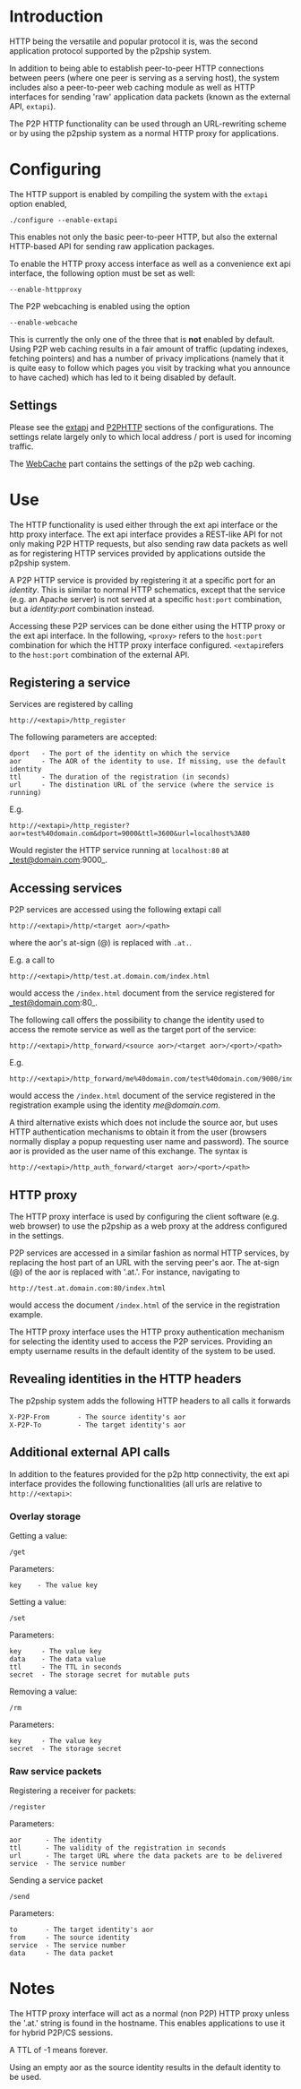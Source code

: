 # Introduction #

HTTP being the versatile and popular protocol it is, was the second application protocol supported by the p2pship system.

In addition to being able to establish peer-to-peer HTTP connections between peers (where one peer is serving as a serving host), the system includes also a peer-to-peer web caching module as well as HTTP interfaces for sending 'raw' application data packets (known as the external API, `extapi`).

The P2P HTTP functionality can be used through an URL-rewriting scheme or by using the p2pship system as a normal HTTP proxy for applications.

# Configuring #

The HTTP support is enabled by compiling the system with the `extapi` option enabled,
```
./configure --enable-extapi
```

This enables not only the basic peer-to-peer HTTP, but also the external HTTP-based API for sending raw application packages.

To enable the HTTP proxy access interface as well as a convenience ext api interface, the following option must be set as well:
```
--enable-httpproxy
```

The P2P webcaching is enabled using the option
```
--enable-webcache
```

This is currently the only one of the three that is **not** enabled by default. Using P2P web caching results in a fair amount of traffic (updating indexes, fetching pointers) and has a number of privacy implications (namely that it is quite easy to follow which pages you visit by tracking what you announce to have cached) which has led to it being disabled by default.

## Settings ##

Please see the [extapi](http://code.google.com/p/p2pship/wiki/Configuration#ExtAPI) and [P2PHTTP](http://code.google.com/p/p2pship/wiki/Configuration#P2PHTTP) sections of the configurations. The settings relate largely only to which local address / port is used for incoming traffic.

The [WebCache](http://code.google.com/p/p2pship/wiki/Configuration#Webcache) part contains the settings of the p2p web caching.

# Use #

The HTTP functionality is used either through the ext api interface or the http proxy interface. The ext api interface provides a REST-like API for not only making P2P HTTP requests, but also sending raw data packets as well as for registering HTTP services provided by applications outside the p2pship system.

A P2P HTTP service is provided by registering it at a specific port for an _identity_. This is similar to normal HTTP schematics, except that the service (e.g. an Apache server) is not served at a specific `host:port` combination, but a _identity:port_ combination instead.

Accessing these P2P services can be done either using the HTTP proxy or the ext api interface. In the following, `<proxy>` refers to the `host:port` combination for which the HTTP proxy interface configured. `<extapi`refers to the `host:port` combination of the external API.

## Registering a service ##

Services are registered by calling
```
http://<extapi>/http_register
```

The following parameters are accepted:
```
dport   - The port of the identity on which the service
aor     - The AOR of the identity to use. If missing, use the default identity
ttl     - The duration of the registration (in seconds)
url     - The distination URL of the service (where the service is running)
```

E.g.
```
http://<extapi>/http_register?aor=test%40domain.com&dport=9000&ttl=3600&url=localhost%3A80
```

Would register the HTTP service running at `localhost:80` at _test@domain.com:9000_.

## Accessing services ##

P2P services are accessed using the following extapi call
```
http://<extapi>/http/<target aor>/<path>
```
where the aor's at-sign (@) is replaced with `.at.`.

E.g. a call to
```
http://<extapi>/http/test.at.domain.com/index.html
```

would access the `/index.html` document from the service registered for _test@domain.com:80_.

The following call offers the possibility to change the identity used to access the remote service as well as the target port of the service:
```
http://<extapi>/http_forward/<source aor>/<target aor>/<port>/<path>
```

E.g.
```
http://<extapi>/http_forward/me%40domain.com/test%40domain.com/9000/index.html
```

would access the `/index.html` document of the service registered in the registration example using the identity _me@domain.com_.

A third alternative exists which does not include the source aor, but uses HTTP authentication mechanisms to obtain it from the user (browsers normally display a popup requesting user name and password). The source aor is provided as the user name of this exchange. The syntax is
```
http://<extapi>/http_auth_forward/<target aor>/<port>/<path>
```


## HTTP proxy ##

The HTTP proxy interface is used by configuring the client software (e.g. web browser) to use the p2pship as a web proxy at the address configured in the settings.

P2P services are accessed in a similar fashion as normal HTTP services, by replacing the host part of an URL with the serving peer's aor. The at-sign (@) of the aor is replaced with '.at.'. For instance, navigating to
```
http://test.at.domain.com:80/index.html
```
would access the document `/index.html` of the service in the registration example.

The HTTP proxy interface uses the HTTP proxy authentication mechanism for selecting the identity used to access the P2P services. Providing an empty username results in the default identity of the system to be used.

## Revealing identities in the HTTP headers ##

The p2pship system adds the following HTTP headers to all calls it forwards
```
X-P2P-From       - The source identity's aor
X-P2P-To         - The target identity's aor
```

## Additional external API calls ##

In addition to the features provided for the p2p http connectivity, the ext api interface provides the following functionalities (all urls are relative to `http://<extapi>`:

### Overlay storage ###

Getting a value:
```
/get
```
Parameters:
```
key    - The value key
```

Setting a value:
```
/set
```
Parameters:
```
key     - The value key
data    - The data value
ttl     - The TTL in seconds
secret  - The storage secret for mutable puts
```

Removing a value:
```
/rm
```
Parameters:
```
key     - The value key
secret  - The storage secret
```

### Raw service packets ###

Registering a receiver for packets:
```
/register
```
Parameters:
```
aor      - The identity
ttl      - The validity of the registration in seconds
url      - The target URL where the data packets are to be delivered
service  - The service number
```

Sending a service packet
```
/send
```
Parameters:
```
to       - The target identity's aor
from     - The source identity
service  - The service number
data     - The data packet
```


# Notes #

The HTTP proxy interface will act as a normal (non P2P) HTTP proxy unless the '.at.' string is found in the hostname. This enables applications to use it for hybrid P2P/CS sessions.

A TTL of -1 means forever.

Using an empty aor as the source identity results in the default identity to be used.